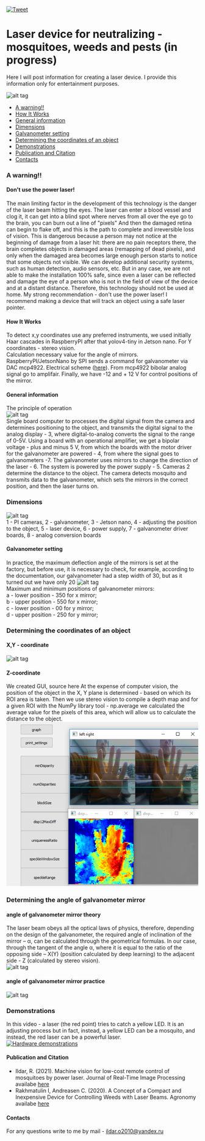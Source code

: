 [![Tweet](https://img.shields.io/twitter/url/http/shields.io.svg?style=social)](https://twitter.com/intent/tweet?text=Laser%20for%20%20control%20mosquitoes%20%20and%20any%20insect%20&url=https://github.com/Ildaron/Laser_control/design-blocks&via=froala&hashtags=laser,mosquitoes,python,opensource)

# Laser device for neutralizing - mosquitoes, weeds and pests (in progress) 
Here I will post information for creating a laser device. I provide this information only for entertainment purposes.

  ![alt tag](https://github.com/Ildaron/Laser_control/blob/master/Supplementary%20files/General_View..jpg "general view")  

-  [A warning!!](https://github.com/Ildaron/Laser_control#a-warning)
-  [How It Works](https://github.com/Ildaron/Laser_control/blob/master/README.md#how-it-works)   
-  [General information](https://github.com/Ildaron/Laser_control#general-information)    
-  [Dimensions](https://github.com/Ildaron/Laser_control#dimensions)    
-  [Galvanometer setting](https://github.com/Ildaron/Laser_control#galvanometer-setting)
-  [Determining the coordinates of an object](https://github.com/Ildaron/Laser_control/blob/master/README.md#determining-the-coordinates-of-an-object)
-  [Demonstrations](https://github.com/Ildaron/Laser_control#demonstrations)
-  [Publication and Citation](https://github.com/Ildaron/Laser_control#publication-and-citation)    
-  [Contacts](https://github.com/Ildaron/Laser_control#contacts)    


### A warning!!
#### Don't use the power laser!
The main limiting factor in the development of this technology is the danger of the laser beam hitting the eyes. The laser can enter a blood vessel and clog it, it can get into a blind spot where nerves from all over the eye go to the brain, you can burn out a line of "pixels" And then the damaged retina can begin to flake off, and this is the path to complete and irreversible loss of vision. This is dangerous because a person may not notice at the beginning of damage from a laser hit: there are no pain receptors there, the brain completes objects in damaged areas (remapping of dead pixels), and only when the damaged area becomes large enough person starts to notice that some objects not visible.
We can develop additional security systems, such as human detection, audio sensors, etc. But in any case, we are not able to make the installation 100% safe, since even a laser can be reflected and damage the eye of a person who is not in the field of view of the device and at a distant distance. Therefore, this technology should not be used at home. 
My strong recommendation - don't use the power laser! I recommend making a device that will track an object using a safe laser pointer.

#### How It Works
To detect x,y coordinates use any preferred instruments, we used initially Haar cascades in RaspberryPI after that yolov4-tiny in Jetson nano.
For Y coordinates - stereo vision.    
Calculation necessary value for the angle of mirrors.    
RaspberryPI/JetsonNano by SPI sends a command for galvanometer via DAC mcp4922. Electrical scheme ([here](https://github.com/Ildaron/Laser_control/tree/master/2.Jetson_code/2.1_mirror_control)). From mcp4922 bibolar analog signal go to amplifair. Finally, we have -12 and + 12 V for control positions of the mirror.       

#### General information 
The principle of operation  
![alt tag](https://github.com/Ildaron/Laser_control/blob/master/Supplementary%20files/scheme.bmp "general view")  
Single board computer to processes the digital signal from the camera and determines positioning to the object, and transmits the digital signal to the analog display - 3, where digital-to-analog converts the signal to the range of 0-5V. Using a board with an operational amplifier, we get a bipolar voltage - plus and minus 5 V, from which the boards with the motor driver for the galvanometer are powered - 4, from where the signal goes to galvanometers -7. The galvanometer uses mirrors to change the direction of the laser - 6. The system is powered by the power supply - 5. Cameras 2  determine the distance to the object. The camera detects mosquito and transmits data to the galvanometer, which sets the mirrors in the correct position, and then the laser turns on.  

### Dimensions
![alt tag](https://github.com/Ildaron/Laser_control/blob/master/Supplementary%20files/dimension.bmp "general view")    
1 - PI cameras, 2 - galvanometer, 3 - Jetson nano, 4 - adjusting the position to the object, 5 - laser device, 6 - power supply, 7 - galvanometer driver boards, 8 - analog conversion boards  


#### Galvanometer setting 
In practice, the maximum deflection angle of the mirrors is set at the factory, but before use, it is necessary to check, for example, according to the documentation, our galvanometer had a step width of 30, but as it turned out we have only 20
![alt tag](https://github.com/Ildaron/Laser_control/blob/master/Supplementary%20files/galv_angle.bmp "general view")  
 Maximum and minimum positions of galvanometer mirrors:   
 a - lower position - 350 for x mirror;   
 b - upper position - 550 for x mirror;   
 c - lower position - 00 for y mirror;   
 d - upper position - 250 for y mirror;  
 
### Determining the coordinates of an object

#### X,Y - coordinate 
![alt tag](https://github.com/Ildaron/Laser_control/blob/master/Supplementary%20files/detect_moment.bmp "Example of result for Fast Fourier  transform")

#### Z-coordinate 
We created GUI, source here
At the expense of computer vision, the position of the object in the X, Y plane is determined - based on which its ROI area is taken. Then we use stereo vision to compile a depth map and for a given ROI with the NumPy library tool - np.average we calculated the average value for the pixels of this area, which will allow us to calculate the distance to the object.  
![alt tag](https://github.com/Ildaron/OpenCV-stereovision-tuner-for-windows/blob/master/pic.2.bmp "Example of result for Fast Fourier  transform")

### Determining the angle of galvanometer mirror
#### angle of galvanometer mirror theory
The laser beam obeys all the optical laws of physics, therefore, depending on the design of the galvanometer, the required angle of inclination of the mirror – α, can be calculated through the geometrical formulas. In our case, through the tangent of the angle α, where it is equal to the ratio of the opposing side – X(Y) (position calculated by deep learning) to the adjacent side - Z (calculated by stereo vision).  
 ![alt tag](https://github.com/Ildaron/Laser_control/blob/master/Supplementary%20files/Z_position.bmp "general view")  

#### angle of galvanometer mirror practice  
![alt tag](https://github.com/Ildaron/Laser_control/blob/master/Supplementary%20files/z_practice.bmp "general view")  
 
### Demonstrations
In this video - a laser (the red point) tries to catch a yellow LED.  It is an adjusting process but in fact, instead, a yellow LED can be a mosquito, and instead, the red laser can be a powerful laser.  
[![Hardware demonstrations](https://github.com/Ildaron/Laser_control/blob/master/Supplementary%20files/demonstration.bmp)](https://www.youtube.com/watch?v=2BKtM5cxOik)    


#### Publication and Citation 
- Ildar, R. (2021). Machine vision for low-cost remote control of mosquitoes by power laser. Journal of Real-Time Image Processing   
  availabe [here]( https://www.researchgate.net/publication/349226713_Machine_vision_for_low-cost_remote_control_of_mosquitoes_by_power_laser)    
- Rakhmatulin I, Andreasen C. (2020). A Concept of a Compact and Inexpensive Device for Controlling Weeds with Laser Beams. Agronomy  
  availabe [here](https://www.mdpi.com/2073-4395/10/10/1616)  

#### Contacts
For any questions write to me by mail - ildar.o2010@yandex.ru  

